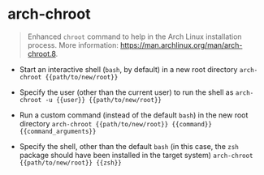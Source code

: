 # arch-chroot
> Enhanced `chroot` command to help in the Arch Linux installation process.
> More information: <https://man.archlinux.org/man/arch-chroot.8>.

- Start an interactive shell (`bash`, by default) in a new root directory
`arch-chroot {{path/to/new/root}}`

- Specify the user (other than the current user) to run the shell as
`arch-chroot -u {{user}} {{path/to/new/root}}`

- Run a custom command (instead of the default `bash`) in the new root directory
`arch-chroot {{path/to/new/root}} {{command}} {{command_arguments}}`

- Specify the shell, other than the default `bash` (in this case, the `zsh` package should have been installed in the target system)
`arch-chroot {{path/to/new/root}} {{zsh}}`

